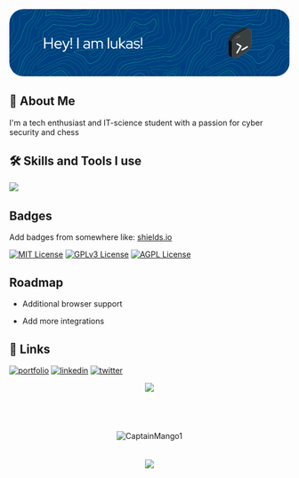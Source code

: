 <div align="center">
<img src="./dang.png">
</div>

## 🚀 About Me
I'm a tech enthusiast and IT-science student with a passion for cyber security and chess


## 🛠 Skills and Tools I use
<img src="https://skillicons.dev/icons?i=alpinejs,androidstudio,arduino,astro,bash,bootstrap,c,codepen,css,dart,discord,bots,electron,express,flutter,git,github,gradle,html,idea,java,js,jquery,linkedin,linux,md,mastodon,materialui,maven,mongodb,mysql,nodejs,ps,php,postgres,postman,powershell,py,raspberrypi,react,regex,sass,stackoverflow,svg,tailwind,tauri,twitter,ts,vercel,vim,visualstudio,vscode,webpack,wordpress&perline=6" />

## Badges

Add badges from somewhere like: [shields.io](https://shields.io/)

[![MIT License](https://img.shields.io/badge/License-MIT-green.svg)](https://choosealicense.com/licenses/mit/)
[![GPLv3 License](https://img.shields.io/badge/License-GPL%20v3-yellow.svg)](https://opensource.org/licenses/)
[![AGPL License](https://img.shields.io/badge/license-AGPL-blue.svg)](http://www.gnu.org/licenses/agpl-3.0)


## Roadmap

- Additional browser support

- Add more integrations


## 🔗 Links
[![portfolio](https://img.shields.io/badge/my_portfolio-000?style=for-the-badge&logo=ko-fi&logoColor=white)](https://katherineoelsner.com/)
[![linkedin](https://img.shields.io/badge/linkedin-0A66C2?style=for-the-badge&logo=linkedin&logoColor=white)](https://www.linkedin.com/)
[![twitter](https://img.shields.io/badge/twitter-1DA1F2?style=for-the-badge&logo=twitter&logoColor=white)](https://twitter.com/)



<div align="center">
    <img src="https://komarev.com/ghpvc/?username=CaptainMango1&color=green"/>
  <br>
  <br>
  </div>
<div align="center">
  <br>
  <br>
  <br>
  <img src="https://github-profile-trophy.vercel.app/?username=CaptainMango1&theme=gruvbox&row=2&column=3" alt="CaptainMango1" />
  <br>
  <br>
  <br>
  <a href="https://discord.com/users/604793540395925536"><img src="https://lanyard.cnrad.dev/api/604793540395925536" /></a
  <br>
    <br>
    <br>
    <br>
    
</div>
